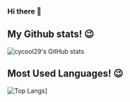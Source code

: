 ### Hi there 👋

## My Github stats! 😉
![cycool29's GitHub stats](https://github-readme-stats.vercel.app/api?username=cycool29&show_icons=true&theme=dark&title_color=00ff00&text_color=00ff00&icon_color=00ff00&border_color=00ff00&bg_color=000000)

## Most Used Languages! 😉
![Top Langs](https://github-readme-stats.vercel.app/api/top-langs/?username=cycool29&exclude_repo=cycool29,cycool29.github.io&title_color=00ff00&text_color=00ff00&icon_color=00ff00&border_color=00ff00&bg_color=000000)]



<!--
**cycool29/cycool29** is a ✨ _special_ ✨ repository because its `README.md` (this file) appears on your GitHub profile.

Here are some ideas to get you started:

- 🔭 I’m currently working on ...
- 🌱 I’m currently learning ...
- 👯 I’m looking to collaborate on ...
- 🤔 I’m looking for help with ...
- 💬 Ask me about ...
- 📫 How to reach me: ...
- 😄 Pronouns: ...
- ⚡ Fun fact: ...
-->
